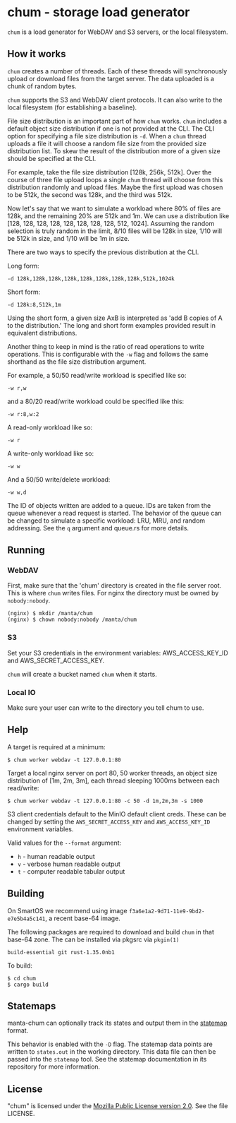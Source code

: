 # chum - storage load generator

`chum` is a load generator for WebDAV and S3 servers, or the local filesystem.

## How it works

`chum` creates a number of threads. Each of these threads will synchronously
upload or download files from the target server. The data uploaded is a
chunk of random bytes.

`chum` supports the S3 and WebDAV client protocols. It can also write to the
local filesystem (for establishing a baseline).

File size distribution is an important part of how `chum` works. `chum`
includes a default object size distribution if one is not provided at the CLI.
The CLI option for specifying a file size distribution is `-d`. When a `chum`
thread uploads a file it will choose a random file size from the provided
size distribution list. To skew the result of the distribution more of a given
size should be specified at the CLI.

For example, take the file size distribution [128k, 256k, 512k]. Over the course
of three file upload loops a single `chum` thread will choose from this
distribution randomly and upload files. Maybe the first upload was chosen to be
512k, the second was 128k, and the third was 512k.

Now let's say that we want to simulate a workload where 80% of files are
128k, and the remaining 20% are 512k and 1m. We can use a distribution like
[128, 128, 128, 128, 128, 128, 128, 128, 512, 1024]. Assuming the random
selection is truly random in the limit, 8/10 files will be 128k in size,
1/10 will be 512k in size, and 1/10 will be 1m in size.

There are two ways to specify the previous distribution at the CLI.

Long form:
```
-d 128k,128k,128k,128k,128k,128k,128k,128k,512k,1024k 
```
Short form:
```
-d 128k:8,512k,1m
```

Using the short form, a given size AxB is interpreted as 'add B copies of
A to the distribution.' The long and short form examples provided result in
equivalent distributions.

Another thing to keep in mind is the ratio of read operations to write
operations. This is configurable with the `-w` flag and follows the same
shorthand as the file size distribution argument.

For example, a 50/50 read/write workload is specified like so:
```
-w r,w
```
and a 80/20 read/write workload could be specified like this:
```
-w r:8,w:2
```
A read-only workload like so:
```
-w r
```
A write-only workload like so:
```
-w w
```
And a 50/50 write/delete workload:
```
-w w,d
```

The ID of objects written are added to a queue. IDs are taken from the queue
whenever a read request is started. The behavior of the queue can be changed to
simulate a specific workload: LRU, MRU, and random addressing. See the `q`
argument and queue.rs for more details.

## Running

### WebDAV

First, make sure that the 'chum' directory is created in the file server root.
This is where `chum` writes files. For nginx the directory must be owned by
`nobody:nobody`.

```
(nginx) $ mkdir /manta/chum
(nginx) $ chown nobody:nobody /manta/chum
```

### S3

Set your S3 credentials in the environment variables: AWS_ACCESS_KEY_ID and
AWS_SECRET_ACCESS_KEY.

`chum` will create a bucket named `chum` when it starts.

### Local IO

Make sure your user can write to the directory you tell chum to use.

## Help

A target is required at a minimum:
```
$ chum worker webdav -t 127.0.0.1:80
```

Target a local nginx server on port 80, 50 worker threads, an object size
distribution of [1m, 2m, 3m], each thread sleeping 1000ms between each
read/write:

```
$ chum worker webdav -t 127.0.0.1:80 -c 50 -d 1m,2m,3m -s 1000
```

S3 client credentials default to the MinIO default client creds. These
can be changed by setting the `AWS_SECRET_ACCESS_KEY` and `AWS_ACCESS_KEY_ID`
environment variables.

Valid values for the `--format` argument:
- `h` - human readable output
- `v` - verbose human readable output
- `t` - computer readable tabular output

## Building

On SmartOS we recommend using image `f3a6e1a2-9d71-11e9-9bd2-e7e5b4a5c141`,
a recent base-64 image.

The following packages are required to download and build `chum` in that base-64
zone. The can be installed via pkgsrc via `pkgin(1)`

```
build-essential git rust-1.35.0nb1
```

To build:
```
$ cd chum
$ cargo build
```

## Statemaps

manta-chum can optionally track its states and output them in the
[statemap](https://github.com/joyent/statemap) format.

This behavior is enabled with the `-D` flag. The statemap data points are
written to `states.out` in the working directory. This data file can then be
passed into the `statemap` tool. See the statemap documentation in its
repository for more information.

## License

"chum" is licensed under the
[Mozilla Public License version 2.0](http://mozilla.org/MPL/2.0/).
See the file LICENSE.
